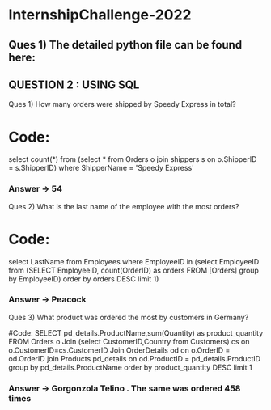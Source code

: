 # InternshipChallenge-2022




## Ques 1) The detailed python file can be found here: 






## QUESTION 2 : USING SQL
Ques 1) How many orders were shipped by Speedy Express in total? 

# Code:

select count(*) from 
(select * from Orders o join shippers s on o.ShipperID = s.ShipperID) 
where ShipperName = 'Speedy Express'
### Answer -> 54
Ques 2) What is the last name of the employee with the most orders?

# Code: 

select LastName from Employees 
where EmployeeID in 
(select EmployeeID from (SELECT EmployeeID, 
count(OrderID) as orders FROM [Orders] group by 
EmployeeID) order by orders DESC limit 1)

### Answer -> Peacock
Ques 3) What product was ordered the most by customers in Germany?

#Code: 
SELECT pd_details.ProductName,sum(Quantity) as product_quantity FROM Orders o Join 
(select CustomerID,Country from Customers) cs 
on o.CustomerID=cs.CustomerID Join 
OrderDetails od on 
o.OrderID = od.OrderID join
Products pd_details on 
od.ProductID = pd_details.ProductID 
group by pd_details.ProductName order by product_quantity DESC limit 1

### Answer -> Gorgonzola Telino . The same was ordered 458 times



